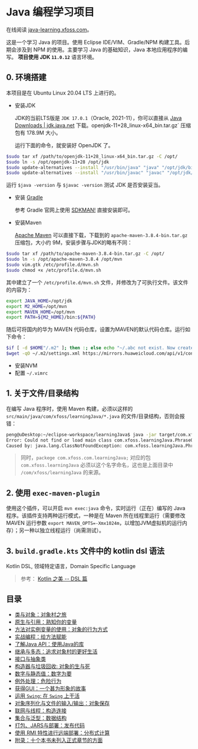 # Java 编程学习项目

在线阅读 [java-learning.xfoss.com](https://java-learning.xfoss.com)。

这是一个学习 Java 的项目。使用 Eclipse IDE/VIM、Gradle/NPM 构建工具。后期会涉及到 NPM 的使用。主要学习 Java 的基础知识，Java 本地应用程序的编写。 __项目使用 JDK `11.0.12`__ 语言环境。

## 0. 环境搭建

本项目是在 Ubuntu Linux 20.04 LTS 上进行的。


- 安装JDK

    JDK的当前LTS版是 `JDK 17.0.1`（Oracle, 2021-11），你可以直接从 [Java Downloads | jdk.java.net](https://jdk.java.net/java-se-ri/11) 下载。openjdk-11+28_linux-x64_bin.tar.gz` 压缩包有 178.9M 大小。

    运行下面的命令，就安装好 OpenJDK 了。

```bash
$sudo tar xf /path/to/openjdk-11+28_linux-x64_bin.tar.gz -C /opt/
$sudo ln -s /opt/openjdk-11+28 /opt/jdk
$sudo update-alternatives --install "/usr/bin/java" "java" "/opt/jdk/bin/java" 1
$sudo update-alternatives --install "/usr/bin/javac" "javac" "/opt/jdk/bin/javac" 1
```

运行 `$java -version` 与 `$javac -version` 测试 JDK 是否安装妥当。

- 安装 [Gradle](https://gradle.org/)

    参考 Gradle 官网上使用 [SDKMAN!](http://sdkman.io/) 直接安装即可。

- 安装Maven

    [Apache Maven](http://maven.apache.org/) 可以直接下载，下载到的 `apache-maven-3.8.4-bin.tar.gz`压缩包，大小约 9M，安装步骤与JDK的略有不同：

```bash
$sudo tar xf /path/to/apache-maven-3.8.4-bin.tar.gz -C /opt/
$sudo ln -s /opt/apache-maven-3.8.4 /opt/mvn
$sudo vim.gtk /etc/profile.d/mvn.sh
$sudo chmod +x /etc/profile.d/mvn.sh
```

其中建立了一个 `/etc/profile.d/mvn.sh` 文件，并修改为了可执行文件。该文件的内容为：

```sh
export JAVA_HOME=/opt/jdk
export M2_HOME=/opt/mvn
export MAVEN_HOME=/opt/mvn
export PATH=${M2_HOME}/bin:${PATH}
```

随后可将国内的华为 MAVEN 代码仓库，设置为MAVEN的默认代码仓库。运行如下命令：

```bash
$if [ -d $HOME"/.m2" ]; then :; else echo "~/.abc not exist. Now create"; mkdir $HOME"/.m2"; fi
$wget -qO ~/.m2/settings.xml https://mirrors.huaweicloud.com/api/v1/configurations/maven?
```

- 安装NVM
- 配置 `~/.vimrc`

## 1. 关于文件/目录结构

在编写 Java 程序时，使用 Maven 构建，必须以这样的 `src/main/java/com/xfoss/learningJava/*.java` 的文件/目录结构，否则会报错：

```bash
peng@uDesktop:~/eclipse-workspace/learningJava$ java -jar target/com.xfoss.learningJava-0.0.1.jar
Error: Could not find or load main class com.xfoss.learningJava.PhraseOMatic
Caused by: java.lang.ClassNotFoundException: com.xfoss.learningJava.PhraseOMatic
```

> 同时，`packege com.xfoss.com.learningJava;` 对应的包 `com.xfoss.learningJava` 必须以这个名字命名，这也是上面目录中 `/com/xfoss/learningJava` 的来源。

## 2. 使用 `exec-maven-plugin`

使用这个插件，可以开启 `mvn exec:java` 命令，实时运行（正在）编写的 Java 程序。该插件支持两种运行模式，一种是在 Maven 所在线程里运行（需要修改 MAVEN 运行参数 `export MAVEN_OPTS=-Xmx1024m`，以增加JVM虚拟机的运行内存）；另一种以独立线程运行（尚需测试）。

## 3. `build.gradle.kts` 文件中的 kotlin dsl 语法

Kotlin DSL, 领域特定语言，Domain Specific Language

> 参考： [Kotlin 之美 -- DSL 篇](https://juejin.cn/post/6844903569372479501)


## 目录

- [类与对象：对象村之旅](docs/Ch02_Class_and_Object_A_Trip_to_Objectville.md)
- [原生与引用：熟知你的变量](docs/Ch03_Primitives_and_References_Know_Your_Variables.md)
- [方法对实例变量的使用：对象的行为方式](docs/Ch04_Methods_Use_Instance_Variables_How_Objects_Behave.md)
- [实战编程：给方法赋能](docs/Ch05_Writing_a_Program_Extra-Strength_Methods.md)
- [了解Java API：使用Java的库](docs/Ch06_Get_to_Know_The_Java_API_Using_the_Java_Library.md)
- [继承与多态：追求对象村的更好生活](docs/Ch07_Inheritance_and_Polymorphism_Better_Living_in_Objectville.md)
- [接口与抽象类](docs/Ch08_Interfaces_and_Abstract_Classes.md)
- [构造器与垃圾回收: 对象的生与死](docs/Ch09_Constructors_and_Garbage_Collection_Life_and_Death_of_an_Object.md)
- [数字与静态值：数字为要](docs/Ch10_Numbers_and_Statics_Numbers_Matter.md)
- [例外处理：危险行为](docs/Ch11_Exception_Handling_Risky_Behavior.md)
- [获得GUI：一个甚为形象的故事](docs/Ch12_Getting_GUI_A_Very_Graphic_Story.md)
- [运用 `Swing`: 在 `Swing` 上干活](docs/Ch13_Using_Swing_Work_on_Your_Swing.md)
- [对象序列化与文件的输入/输出：对象保存](docs/Ch14_Serialization_and_File_I_O_Saving_Objects.md)
- [联网与线程：构造连接](docs/Ch15_Networking_and_Threads_Make_a_Connection.md)
- [集合与泛型：数据结构](docs/Ch16_Collections_and_Generics_Data_Structure.md)
- [打包、JARS与部署：发布代码](docs/Ch17_Package_JARs_And_Deployment_Release_Your_Code.md)
- [使用 RMI 特性进行远端部署：分布式计算](docs/Ch18_Remote_Deployment_with_RMI_Distributed_Computing.md)
- [附录：十个本书未列入正式章节的方面](docs/Appendix.md)
